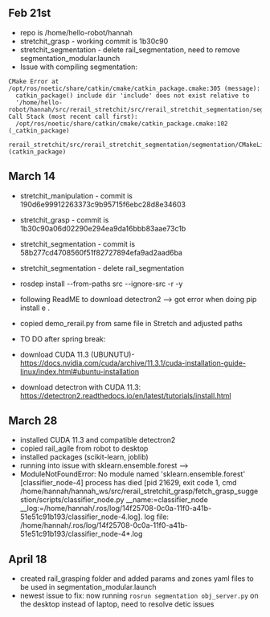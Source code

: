 ## Feb 21st
* repo is /home/hello-robot/hannah
* stretchit_grasp - working commit is 1b30c90
* stretchit_segmentation - delete rail_segmentation, need to remove segmentation_modular.launch
* Issue with compiling segmentation:
```
CMake Error at /opt/ros/noetic/share/catkin/cmake/catkin_package.cmake:305 (message):
  catkin_package() include dir 'include' does not exist relative to
  '/home/hello-robot/hannah/src/rerail_stretchit/src/rerail_stretchit_segmentation/segmentation'
Call Stack (most recent call first):
  /opt/ros/noetic/share/catkin/cmake/catkin_package.cmake:102 (_catkin_package)
  rerail_stretchit/src/rerail_stretchit_segmentation/segmentation/CMakeLists.txt:107 (catkin_package)

```

## March 14
* stretchit_manipulation - commit is 190d6e99912263373c9b95715f6ebc28d8e34603
* stretchit_grasp - commit is 1b30c90a06d02290e294ea9da16bbb83aae73c1b
* stretchit_segmentation - commit is 58b277cd4708560f51f82727894efa9ad2aad6ba

* stretchit_segmentation - delete rail_segmentation
* rosdep install --from-paths src --ignore-src -r -y 
* following ReadME to download detectron2 --> got error when doing pip install e .
* copied demo_rerail.py from same file in Stretch and adjusted paths

* TO DO after spring break: 

* download CUDA 11.3 (UBUNUTU)- https://docs.nvidia.com/cuda/archive/11.3.1/cuda-installation-guide-linux/index.html#ubuntu-installation 

* download detectron with CUDA 11.3: https://detectron2.readthedocs.io/en/latest/tutorials/install.html 

## March 28
* installed CUDA 11.3 and compatible detectron2
* copied rail_agile from robot to desktop 
* installed packages (scikit-learn, joblib)
* running into issue with sklearn.ensemble.forest -->
* ModuleNotFoundError: No module named 'sklearn.ensemble.forest'
[classifier_node-4] process has died [pid 21629, exit code 1, cmd /home/hannah/hannah_ws/src/rerail_stretchit_grasp/fetch_grasp_suggestion/scripts/classifier_node.py __name:=classifier_node __log:=/home/hannah/.ros/log/14f25708-0c0a-11f0-a41b-51e51c91b193/classifier_node-4.log].
log file: /home/hannah/.ros/log/14f25708-0c0a-11f0-a41b-51e51c91b193/classifier_node-4*.log

## April 18
* created rail_grasping folder and added params and zones yaml files to be used in segmentation_modular.launch
* newest issue to fix: now running `rosrun segmentation obj_server.py` on the desktop instead of laptop, need to resolve detic issues

